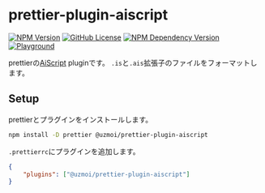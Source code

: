 # prettier-plugin-aiscript

[![NPM Version][npm-badge]](https://www.npmjs.com/package/@uzmoi/prettier-plugin-aiscript)
[![GitHub License][license-badge]](https://opensource.org/license/MIT)
[![NPM Dependency Version][aiscript-badge]](https://www.npmjs.com/package/@syuilo/aiscript)
[![Playground][playground-badge]](https://uzmoi.github.io/prettier-plugin-aiscript/)

[npm-badge]: https://img.shields.io/npm/v/@uzmoi/prettier-plugin-aiscript?style=flat-square
[license-badge]: https://img.shields.io/github/license/uzmoi/prettier-plugin-aiscript?style=flat-square
[aiscript-badge]: https://img.shields.io/npm/dependency-version/@uzmoi/prettier-plugin-aiscript/@syuilo/aiscript?style=flat-square
[playground-badge]: https://img.shields.io/github/actions/workflow/status/uzmoi/prettier-plugin-aiscript/pages.yml?style=flat-square&label=Playground

prettierの[AiScript](https://github.com/aiscript-dev/aiscript) pluginです。
`.is`と`.ais`拡張子のファイルをフォーマットします。

## Setup

prettierとプラグインをインストールします。

```sh
npm install -D prettier @uzmoi/prettier-plugin-aiscript
```

`.prettierrc`にプラグインを追加します。

```json
{
	"plugins": ["@uzmoi/prettier-plugin-aiscript"]
}
```
